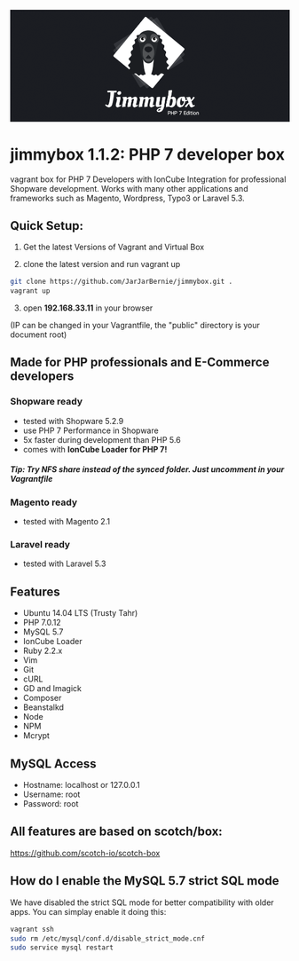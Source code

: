 ![alt tag](https://raw.githubusercontent.com/JarJarBernie/jimmybox/master/public/src/jimmybox.png)

# jimmybox 1.1.2: PHP 7 developer box
vagrant box for PHP 7 Developers with IonCube Integration for professional Shopware development. Works with many other applications and frameworks such as Magento, Wordpress, Typo3 or Laravel 5.3.

## Quick Setup:
1) Get the latest Versions of Vagrant and Virtual Box

2) clone the latest version and run vagrant up
```bash
git clone https://github.com/JarJarBernie/jimmybox.git .
vagrant up
```

3) open **192.168.33.11** in your browser

(IP can be changed in your Vagrantfile, the "public" directory is your document root)

## Made for PHP professionals and E-Commerce developers
### Shopware ready
- tested with Shopware 5.2.9
- use PHP 7 Performance in Shopware
- 5x faster during development than PHP 5.6
- comes with **IonCube Loader for PHP 7!**

##### Tip: Try NFS share instead of the synced folder. Just uncomment in your Vagrantfile

### Magento ready
- tested with Magento 2.1

### Laravel ready
- tested with Laravel 5.3


## Features
- Ubuntu 14.04 LTS (Trusty Tahr)
- PHP 7.0.12
- MySQL 5.7
- IonCube Loader
- Ruby 2.2.x
- Vim
- Git
- cURL
- GD and Imagick
- Composer
- Beanstalkd
- Node
- NPM
- Mcrypt

## MySQL Access

- Hostname: localhost or 127.0.0.1
- Username: root
- Password: root

## All features are based on scotch/box:
https://github.com/scotch-io/scotch-box

## How do I enable the MySQL 5.7 strict SQL mode
We have disabled the strict SQL mode for better compatibility with older apps. You can simplay enable it doing this:

```bash
vagrant ssh
sudo rm /etc/mysql/conf.d/disable_strict_mode.cnf
sudo service mysql restart
```